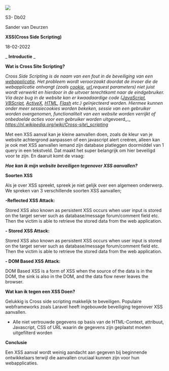 ![](RackMultipart20220413-4-i2m4lm_html_f2a1305dc5414178.png)

S3- Db02

Sander van Deurzen

**XSS(Cross Side Scripting)**

18-02-2022

_ **Introductie** _

**Wat is Cross Site Scripting?**

_Cross Side Scripting is de naam van een fout in de beveiliging van een _[webapplicatie](https://nl.wikipedia.org/wiki/Webapplicatie)_. Het probleem wordt veroorzaakt doordat de invoer die de webapplicatie ontvangt (zoals _[cookie](https://nl.wikipedia.org/wiki/Cookie_(internet)),_ _[url](https://nl.wikipedia.org/wiki/Url),_request parameters) niet juist wordt verwerkt en hierdoor in de uitvoer terechtkomt naar de eindgebruiker. Via deze bug in de website kan er kwaadaardige code (_[JavaScript](https://nl.wikipedia.org/wiki/JavaScript), [VBScript](https://nl.wikipedia.org/wiki/VBScript), [ActiveX](https://nl.wikipedia.org/wiki/ActiveX), [HTML](https://nl.wikipedia.org/wiki/HTML), [Flash](https://nl.wikipedia.org/wiki/Adobe_Flash)_ etc.) geïnjecteerd worden. Hiermee kunnen onder meer sessiecookies worden bekeken, sessie van een gebruiker worden overgenomen, functionaliteit van een website worden verrijkt of onbedoelde acties voor een gebruiker worden_ uitgevoerd_._ _https://nl.wikipedia.org/wiki/Cross-site\_scripting_

Met een XSS aanval kan je kleine aanvallen doen, zoals de kleur van je website achtergrond aanpassen of een javascript alert creëren, alleen kan je ook met XSS aanvallen iemand zijn database platleggen doormiddel van 1 query in een tekstveld. Dat maakt het super belangrijk om hier beveiligd voor te zijn. En daaruit komt de vraag:

**_Hoe kan ik mijn website beveiligen tegenover XSS aanvallen?_**

**Soorten XSS**

Als je over XSS spreekt, spreek je niet gelijk over een algemeen onderwerp. We spreken van 3 verschillende soorten XSS aanvallen;

**-Reflected XSS Attack:**

Stored XSS also known as persistent XSS occurs when user input is stored on the target server such as database/message forum/comment field etc. Then the victim is able to retrieve the stored data from the web application.

**- Stored XSS Attack:**

Stored XSS also known as persistent XSS occurs when user input is stored on the target server such as database/message forum/comment field etc. Then the victim is able to retrieve the stored data from the web application.

**- DOM Based XSS Attack:**

DOM Based XSS is a form of XSS when the source of the data is in the DOM, the sink is also in the DOM, and the data flow never leaves the browser.

**Wat kan ik tegen een XSS Doen?**

Gelukkig is Cross side scripting makkelijk te beveiligen. Populaire webframeworks zoals Laravel heeft ingebouwde beveiliging tegenover XSS aanvallen.

- Alle niet vertrouwde gegevens op basis van de HTML-Context, attribuut, Javascript, CSS of URL waarin de gegevens zijn geplaatst moeten uitgefilterd worden

**Conclusie**

Een XSS aanval wordt weinig aandacht aan gegeven bij beginnende ontwikkelaars terwijl die aanvallen cruciaal kunnen zijn voor hun webapplicaties.